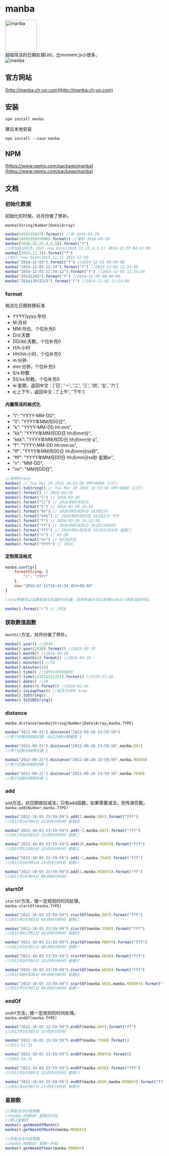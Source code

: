 
# manba
<img src="http://manba.ch-un.com/images/logo.png" alt="manba" width="100"><br/>
超级简洁的日期处理Util，比moment.js小很多。  
![manba](https://img.shields.io/badge/manba-1.1.15-red.svg)

## 官方网站

[http://manba.ch-un.com](http://manba.ch-un.com)

## 安装
```
npm install manba
```
建议本地安装
```
npm install --save manba
```

## NPM

[https://www.npmjs.com/package/manba](https://www.npmjs.com/package/manba)

## 文档
### 初始化数据

初始化的时候，对月份做了修补。

`manba(String|Number|Date|Array)`

```javascript
manba(1459235037).format() //秒 2016-03-29
manba(1459235037000).format() //毫秒 2016-03-29
manba([2016,12,23,4,3,5]).format("f") 
//月份自动补充，执行：new Date(2016,11,23,4,3,5) 2016-12-23 04:03:05
manba([2015,12,3]).format("f") 
//执行：new Date(2015,11,3) 2015-12-03
manba("2014-12-03").format("f") //2014-12-03 00:00:00
manba("2014-12-03 12:34").format("f") //2014-12-03 12:34:00
manba("2014-12-03 12:34:12").format("f") //2014-12-03 12:34:34
manba("20141203").format("f") //2014-12-03 00:00:00
manba("201412031223").format("f") //2014-12-03 12:23:00
```

### format
格式化日期转换标准
- YYYY/yyyy:年份
- M:月份
- MM:月份，个位补充0
- D/d:天数
- DD/dd:天数，个位补充0
- H/h:小时
- HH/hh:小时，个位补充0
- m:分钟
- mm:分钟，个位补充0
- S/s:秒数
- SS/ss:秒数，个位补充0
- w:星期，返回中文：['日', '一', '二', '三', '四', '五', '六']
- q:上下午，返回中文：['上午', '下午']

#### 内置简洁的格式化
- "l": "YYYY-MM-DD",
- "ll": "YYYY年MM月DD日",
- "k": "YYYY-MM-DD hh:mm",
- "kk": "YYYY年MM月DD日 hh点mm分",
- "kkk": "YYYY年MM月DD日 hh点mm分 q",
- "f": "YYYY-MM-DD hh:mm:ss",
- "ff": "YYYY年MM月DD日 hh点mm分ss秒",
- "fff": "YYYY年MM月DD日 hh点mm分ss秒 星期w",
- "n": "MM-DD",
- "nn": "MM月DD日",

```javascript
//各种format
manba() // Tue Mar 29 2016 16:52:56 GMT+0800 (CST)
manba().toString() // Tue Mar 29 2016 16:52:56 GMT+0800 (CST)
manba().format() // 2016-03-29
manba().format("l") // 2016-03-29
manba().format("ll") // 2016年03月29日
manba().format("k") // 2016-03-29 16:52
manba().format("kk") // 2016年03月29日 16点52分
manba().format("kkk") // 2016年03月29日 16点52分 下午
manba().format("f") // 2016-03-29 16:52:56
manba().format("ff") // 2016年03月29日 16点52分56秒
manba().format("fff") // 2016年03月29日 16点52分56秒 星期二
manba().format("n") // 03-29
manba().format("nn") // 03月29日
manba().format("YYYY") // 2016
```
#### 定制简洁格式

```javascript
manba.config({
    formatString: {
        "r": "YYYY"
    },
    now:"2016-07-11T18:42:34.453+08:00"
}

//now参数可以设置前端与后端的时间差，这样前端也可以使用manba()获取当前时间。

manba().format("r") // 2016

```

### 获取数值函数
`month()`方法，对月份做了修补。

```javascript
manba().year() //2016
manba().year(2018).format() //2018-03-29
manba().month() //2016-03-29
manba().month(4).format() //2016-04-29
manba().minutes() //59
manba().minutes(34)
manba().time() //1459242450800
manba().time(123131312321).format() //1973-11-26
manba().date() //29
manba().date(4).format() //2016-03-04
manba().isLeapYear() //是否为闰年 true
manba().toString()
manba().toISOString()
```
### distance

`manba.distance(manba|String|Number|Date|Array,manba.TYPE)`

```javascript
manba("2012-09-21").distance("2012-09-20 23:59:59") 
//两个日期间相隔天数，纠正日期计算偏差 1

manba("2012-09-21").distance("2012-09-20 23:59:59",manba.DAY) 
//两个日期间相隔天数 1

manba("2012-09-21").distance("2012-08-20 23:59:59",manba.MONTH) 
//两个日期间相隔月数 1

manba("2012-09-21").distance("2011-09-20 23:59:59",manba.YEAR) 
//两个日期间相隔年数 1

```
### add
`add`方法，对日期做加减法，只有add函数，如果需要减法，则传递负数。
`manba.add(Number,manba.TYPE)`

```javascript
manba("2012-10-03 23:59:59").add(1,manba.DAY).format("fff")
//2012年10月04日 23点59分59秒 星期四

manba("2012-10-03 23:59:59").add(-1,manba.DAY).format("fff")
//2012年10月02日 23点59分59秒 星期二

manba("2012-10-03 23:59:59").add(26,manba.MONTH).format("fff")
//2014年12月03日 23点59分59秒 星期三

manba("2012-10-03 23:59:59").add(-1,manba.YEAR).format("fff")
//2011年10月03日 23点59分59秒 星期一

manba("2012-10-03 23:59:59").add(1,manba.MINUTE).format("ff")
//2012年10月04日 00点00分59秒
```

### startOf
`startOf`方法，做一定规则的时间处理。  
`manba.startOf(manba.TYPE)`

```javascript
manba("2012-10-03 23:59:59").startOf(manba.DAY).format("fff")
//2012年10月03日 00点00分00秒 星期三

manba("2012-10-03 23:59:59").startOf(manba.YEAR).format("fff")
//2012年01月01日 00点00分00秒 星期日

manba("2012-10-03 23:59:59").startOf(manba.MONTH).format("fff")
//2012年10月01日 00点00分00秒 星期一

manba("2012-10-03 23:59:59").startOf(manba.HOUR).format("fff")
//2012年10月03日 15点00分00秒 星期三

manba("2012-10-03 23:59:59").startOf(manba.WEEK).format("fff")
//2012年09月30日 00点00分00秒 星期日

manba("2012-10-03 23:59:59").startOf(manba.WEEK,manba.MONDAY).format("fff")
//2012年10月01日 00点00分00秒 星期一
```


### endOf
`endOf`方法，做一定规则的时间处理。  
`manba.endOf(manba.TYPE)`

```javascript
manba("2012-10-03 23:59:59").endOf(manba.DAY).format("ff")
//2012年10月03日 23点59分59秒

manba("2012-10-03 23:59:59").endOf(manba.YEAR).format()
//2012-12-31

manba("2012-10-03 23:59:59").endOf(manba.MONTH).format()
//2012-10-31

manba("2012-10-03 23:59:59").endOf(manba.WEEK).format("fff")
//2012年10月06日 23点59分59秒 星期六

manba("2012-10-03 23:59:59").endOf(manba.WEEK,manba.MONDAY).format("fff")
//2012年10月07日 23点59分59秒 星期日
```

### 星期数
```javascript
//获取当月的星期数
//manba.SUNDAY 星期日开始
//默认星期日
manba().getWeekOfMonth()
manba().getWeekOfMonth(manba.MONDAY)

//获取当年的星期数
//manba.MONDAY 星期一开始
manba().getWeekOfYear(manba.MONDAY)
```

